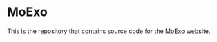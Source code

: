 # MoExo

This is the repository that contains source code for the [MoExo website](https://moexoproject.github.io/MoExo/).

